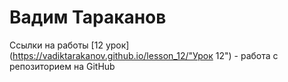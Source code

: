 # Вадим Тараканов
Ссылки на работы
[12 урок](https://vadiktarakanov.github.io/lesson_12/"Урок 12") - работа с репозиторием на GitHub
